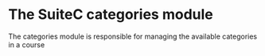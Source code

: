 # The SuiteC categories module

The categories module is responsible for managing the available categories in a course

